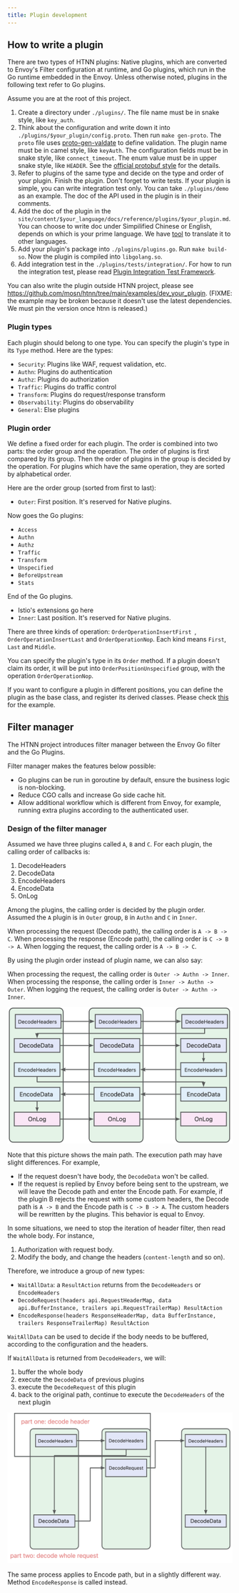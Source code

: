 ```yaml
---
title: Plugin development
---
```


## How to write a plugin

There are two types of HTNN plugins: Native plugins, which are converted to Envoy's Filter configuration at runtime, and Go plugins, which run in the Go runtime embedded in the Envoy. Unless otherwise noted, plugins in the following text refer to Go plugins.

Assume you are at the root of this project.

1. Create a directory under `./plugins/`. The file name must be in snake style, like `key_auth`.
2. Think about the configuration and write down it into `./plugins/$your_plugin/config.proto`. Then run `make gen-proto`. The `proto` file uses [proto-gen-valdate](https://github.com/bufbuild/protoc-gen-validate?tab=readme-ov-file#constraint-rules) to define validation. The plugin name must be in camel style, like `keyAuth`. The configuration fields must be in snake style, like `connect_timeout`. The enum value must be in upper snake style, like `HEADER`. See the [official protobuf style](https://protobuf.dev/programming-guides/style/) for the details.
3. Refer to plugins of the same type and decide on the type and order of your plugin. Finish the plugin. Don't forget to write tests. If your plugin is simple, you can write integration test only. You can take `./plugins/demo` as an example. The doc of the API used in the plugin is in their comments.
4. Add the doc of the plugin in the `site/content/$your_language/docs/reference/plugins/$your_plugin.md`. You can choose to write doc under Simpilified Chinese or English, depends on which is your prime language. We have [tool](https://github.com/mosn/htnn/tree/main/site#cmdtranslator) to translate it to other languages.
5. Add your plugin's package into `./plugins/plugins.go`. Run `make build-so`. Now the plugin is compiled into `libgolang.so`.
6. Add integration test in the `./plugins/tests/integration/`. For how to run the integration test, please read [Plugin Integration Test Framework](../plugin_integration_test_framework).

You can also write the plugin outside HTNN project, please see https://github.com/mosn/htnn/tree/main/examples/dev_your_plugin.
(FIXME: the example may be broken because it doesn't use the latest dependencies. We must pin the version once htnn is released.)

### Plugin types

Each plugin should belong to one type. You can specify the plugin's type in its `Type` method. Here are the types:

* `Security`: Plugins like WAF, request validation, etc.
* `Authn`: Plugins do authentication
* `Authz`: Plugins do authorization
* `Traffic`: Plugins do traffic control
* `Transform`: Plugins do request/response transform
* `Observability`: Plugins do observability
* `General`: Else plugins

### Plugin order

We define a fixed order for each plugin.
The order is combined into two parts: the order group and the operation. The order of plugins is first compared by its group.
Then the order of plugins in the group is decided by the operation.
For plugins which have the same operation, they are sorted by alphabetical order.

Here are the order group (sorted from first to last):

* `Outer`: First position. It's reserved for Native plugins.

Now goes the Go plugins:

* `Access`
* `Authn`
* `Authz`
* `Traffic`
* `Transform`
* `Unspecified`
* `BeforeUpstream`
* `Stats`

End of the Go plugins.

* Istio's extensions go here
* `Inner`: Last position. It's reserved for Native plugins.

There are three kinds of operation: `OrderOperationInsertFirst `, `OrderOperationInsertLast` and `OrderOperationNop`. Each kind means `First`, `Last` and `Middle`.

You can specify the plugin's type in its `Order` method.
If a plugin doesn't claim its order, it will be put into `OrderPositionUnspecified` group, with the operation `OrderOperationNop`.

If you want to configure a plugin in different positions, you can define the plugin as the base class,
and register its derived classes. Please check [this](https://github.com/mosn/htnn/blob/main/pkg/plugins/plugins_test.go) for the example.

## Filter manager

The HTNN project introduces filter manager between the Envoy Go filter and the Go Plugins.

Filter manager makes the features below possible:

* Go plugins can be run in goroutine by default, ensure the business logic is non-blocking.
* Reduce CGO calls and increase Go side cache hit.
* Allow additional workflow which is different from Envoy, for example, running extra plugins according to the authenticated user.

### Design of the filter manager

Assumed we have three plugins called `A`, `B` and `C`.
For each plugin, the calling order of callbacks is:

1. DecodeHeaders
2. DecodeData
3. EncodeHeaders
4. EncodeData
5. OnLog

Among the plugins, the calling order is decided by the plugin order. Assumed the `A`
plugin is in `Outer` group, `B` in `Authn` and `C` in `Inner`.

When processing the request (Decode path), the calling order is `A -> B -> C`.
When processing the response (Encode path), the calling order is `C -> B -> A`.
When logging the request, the calling order is `A -> B -> C`.

By using the plugin order instead of plugin name, we can also say:

When processing the request, the calling order is `Outer -> Authn -> Inner`.
When processing the response, the calling order is `Inner -> Authn -> Outer`.
When logging the request, the calling order is `Outer -> Authn -> Inner`.

![filter manager](/images/filtermanager_main_path.jpg)

Note that this picture shows the main path. The execution path may have slight differences. For example,

* If the request doesn't have body, the `DecodeData` won't be called.
* If the request is replied by Envoy before being sent to the upstream, we will leave the Decode path and enter the Encode path.
For example, if the plugin B rejects the request with some custom headers, the Decode path is `A -> B` and the Encode path is `C -> B -> A`.
The custom headers will be rewritten by the plugins. This behavior is equal to Envoy.

In some situations, we need to stop the iteration of header filter, then read the whole body. For instance,

1. Authorization with request body.
2. Modify the body, and change the headers (`content-length` and so on).

Therefore, we introduce a group of new types:

* `WaitAllData`: a `ResultAction` returns from the `DecodeHeaders` or `EncodeHeaders`
* `DecodeRequest(headers api.RequestHeaderMap, data api.BufferInstance, trailers api.RequestTrailerMap) ResultAction`
* `EncodeResponse(headers ResponseHeaderMap, data BufferInstance, trailers ResponseTrailerMap) ResultAction`

`WaitAllData` can be used to decide if the body needs to be buffered, according to the configuration and the headers.

If `WaitAllData` is returned from `DecodeHeaders`, we will:

1. buffer the whole body
2. execute the `DecodeData` of previous plugins
3. execute the `DecodeRequest` of this plugin
4. back to the original path, continue to execute the `DecodeHeaders` of the next plugin

![filter manager, with DecodeWholeRequestFilter, buffer the whole request](/images/filtermanager_sub_path.jpg)

The same process applies to Encode path, but in a slightly different way. Method `EncodeResponse` is called instead.

